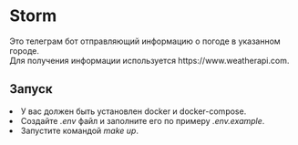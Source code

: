 <h1>Storm</h1>
Это телеграм бот отправляющий информацию о погоде в указанном городе.<br>
Для получения информации используется <a>https://www.weatherapi.com</a>.<br>
<h2>Запуск</h2>
<li>У вас должен быть установлен docker и docker-compose.</li>
<li>Создайте <i>.env</i> файл и заполните его по примеру <i>.env.example</i>.</li>
<li>Запустите командой <i>make up</i>.</li>
